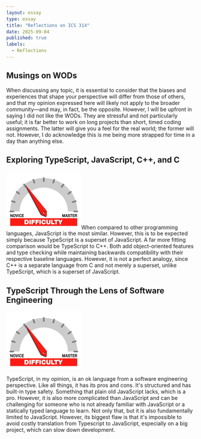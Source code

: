 ```yaml
---
layout: essay
type: essay
title: "Reflections on ICS 314"
date: 2025-09-04
published: true
labels:
  - Reflections
---
```


## Musings on WODs

When discussing any topic, it is essential to consider that the biases and experiences that shape your perspective will differ from those of others, and that my opinion expressed here will likely not apply to the broader community—and may, in fact, be the opposite. However, I will be upfront in saying I did not like the WODs. They are stressful and not particularly useful; it is far better to work on long projects than short, timed coding assignments. The latter will give you a feel for the real world; the former will not. However, I do acknowledge this is me being more strapped for time in a day than anything else.

## Exploring TypeScript, JavaScript, C++, and C

<img width="200px" class="rounded float-end ps-4" src="../img/difficulty/degree_difficulty.jpg">When compared to other programming languages, JavaScript is the most similar. However, this is to be expected simply because TypeScript is a superset of JavaScript. A far more fitting comparison would be TypeScript to C++. Both add object-oriented features and type checking while maintaining backwards compatibility with their respective baseline languages. However, it is not a perfect analogy, since C++ is a separate language from C and not merely a superset, unlike TypeScript, which is a superset of JavaScript.

<div style="clear: both;"></div>

## TypeScript Through the Lens of Software Engineering

<img width="200px" class="rounded float-start pe-4" src="../img/difficulty/degree_difficulty.jpg">

TypeScript, in my opinion, is an ok language from a software engineering perspective. Like all things, it has its pros and cons. It's structured and has built-in type safety. Something that plain old JavaScript lacks, which is a pro. However, it is also more complicated than JavaScript and can be challenging for someone who is not already familiar with JavaScript or a statically typed language to learn. Not only that, but it is also fundamentally limited to JavaScript. However, its biggest flaw is that it's impossible to avoid costly translation from Typescript to JavaScript, especially on a big project, which can slow down development.

<div style="clear: both;"></div>
